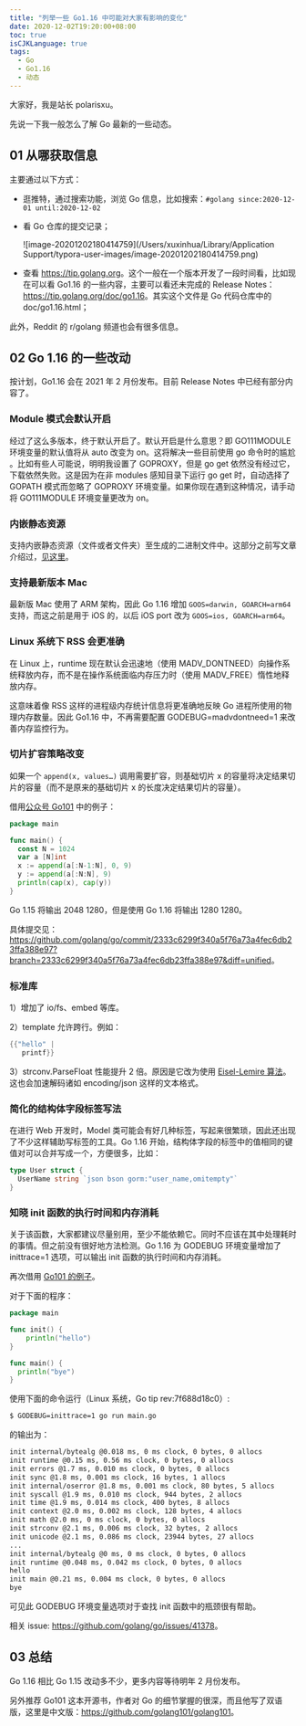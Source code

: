 ```yaml
---
title: "列举一些 Go1.16 中可能对大家有影响的变化"
date: 2020-12-02T19:20:00+08:00
toc: true
isCJKLanguage: true
tags: 
  - Go
  - Go1.16
  - 动态
---
```


大家好，我是站长 polarisxu。

先说一下我一般怎么了解 Go 最新的一些动态。

## 01 从哪获取信息

主要通过以下方式：

- 逛推特，通过搜索功能，浏览 Go 信息，比如搜索：`#golang since:2020-12-01 until:2020-12-02`

- 看 Go 仓库的提交记录；

  ![image-20201202180414759](/Users/xuxinhua/Library/Application Support/typora-user-images/image-20201202180414759.png)
- 查看 <https://tip.golang.org>。这个一般在一个版本开发了一段时间看，比如现在可以看 Go1.16 的一些内容，主要可以看还未完成的 Release Notes：<https://tip.golang.org/doc/go1.16>。其实这个文件是 Go 代码仓库中的 doc/go1.16.html；

此外，Reddit 的 r/golang 频道也会有很多信息。

## 02 Go 1.16 的一些改动

按计划，Go1.16 会在 2021 年 2 月份发布。目前 Release Notes 中已经有部分内容了。

### Module 模式会默认开启

经过了这么多版本，终于默认开启了。默认开启是什么意思？即 GO111MODULE 环境变量的默认值将从 auto 改变为 on。这将解决一些目前使用 go 命令时的尴尬 。比如有些人可能说，明明我设置了 GOPROXY，但是 go get 依然没有经过它，下载依然失败。这是因为在非 modules 感知目录下运行 go get 时，自动选择了 GOPATH 模式而忽略了 GOPROXY 环境变量。如果你现在遇到这种情况，请手动将 GO111MODULE 环境变量更改为 on。

### 内嵌静态资源

支持内嵌静态资源（文件或者文件夹）至生成的二进制文件中。这部分之前写文章介绍过，[见这里](https://mp.weixin.qq.com/s/SiCTV7R2wA_I2nCQkC3GGQ)。

### 支持最新版本 Mac

最新版 Mac 使用了 ARM 架构，因此 Go 1.16 增加 `GOOS=darwin, GOARCH=arm64` 支持，而这之前是用于 iOS 的，以后 iOS port 改为 `GOOS=ios, GOARCH=arm64`。

### Linux 系统下 RSS 会更准确

在 Linux 上，runtime 现在默认会迅速地（使用 MADV_DONTNEED）向操作系统释放内存，而不是在操作系统面临内存压力时（使用 MADV_FREE）惰性地释放内存。

这意味着像 RSS 这样的进程级内存统计信息将更准确地反映 Go 进程所使用的物理内存数量。因此 Go1.16 中，不再需要配置 GODEBUG=madvdontneed=1 来改善内存监控行为。

### 切片扩容策略改变

如果一个 `append(x, values…)` 调用需要扩容，则基础切片 x 的容量将决定结果切片的容量（而不是原来的基础切片 x 的长度决定结果切片的容量）。

借用[公众号 Go101](https://mp.weixin.qq.com/s/JAWKZeDSNYJlVc6GPNKqlg) 中的例子：

```go
package main

func main() {
  const N = 1024
  var a [N]int
  x := append(a[:N-1:N], 0, 9)
  y := append(a[:N:N], 9)
  println(cap(x), cap(y))
}
```

Go 1.15 将输出 2048 1280，但是使用 Go 1.16 将输出 1280 1280。

具体提交见：<https://github.com/golang/go/commit/2333c6299f340a5f76a73a4fec6db23ffa388e97?branch=2333c6299f340a5f76a73a4fec6db23ffa388e97&diff=unified>。

### 标准库

1）增加了 io/fs、embed 等库。

2）template 允许跨行。例如：

```go
{{"hello" |
   printf}}
```

3）strconv.ParseFloat 性能提升 2 倍。原因是它改为使用 [Eisel-Lemire 算法](https://nigeltao.github.io/blog/2020/eisel-lemire.html)。这也会加速解码诸如 encoding/json 这样的文本格式。

### 简化的结构体字段标签写法

在进行 Web 开发时，Model 类可能会有好几种标签，写起来很繁琐，因此还出现了不少这样辅助写标签的工具。Go 1.16 开始，结构体字段的标签中的值相同的键值对可以合并写成一个，方便很多，比如：

```go
type User struct {
  UserName string `json bson gorm:"user_name,omitempty"`
}
```

### 知晓 init 函数的执行时间和内存消耗

关于该函数，大家都建议尽量别用，至少不能依赖它。同时不应该在其中处理耗时的事情。但之前没有很好地方法检测。Go 1.16 为 GODEBUG 环境变量增加了 inittrace=1 选项，可以输出 init 函数的执行时间和内存消耗。

再次借用 [Go101 的例子](https://mp.weixin.qq.com/s/Lz1PwW0mzWMNxiuJBvdcXA)。

对于下面的程序：

```go
package main

func init() {
	println("hello")
}

func main() {
  println("bye")
}
```

使用下面的命令运行（Linux 系统，Go tip rev:7f688d18c0）:

```bash
$ GODEBUG=inittrace=1 go run main.go 
```

的输出为：

```bash
init internal/bytealg @0.018 ms, 0 ms clock, 0 bytes, 0 allocs
init runtime @0.15 ms, 0.56 ms clock, 0 bytes, 0 allocs
init errors @1.7 ms, 0.010 ms clock, 0 bytes, 0 allocs
init sync @1.8 ms, 0.001 ms clock, 16 bytes, 1 allocs
init internal/oserror @1.8 ms, 0.001 ms clock, 80 bytes, 5 allocs
init syscall @1.9 ms, 0.010 ms clock, 944 bytes, 2 allocs
init time @1.9 ms, 0.014 ms clock, 400 bytes, 8 allocs
init context @2.0 ms, 0.002 ms clock, 128 bytes, 4 allocs
init math @2.0 ms, 0 ms clock, 0 bytes, 0 allocs
init strconv @2.1 ms, 0.006 ms clock, 32 bytes, 2 allocs
init unicode @2.1 ms, 0.086 ms clock, 23944 bytes, 27 allocs
...
init internal/bytealg @0 ms, 0 ms clock, 0 bytes, 0 allocs
init runtime @0.048 ms, 0.042 ms clock, 0 bytes, 0 allocs
hello
init main @0.21 ms, 0.004 ms clock, 0 bytes, 0 allocs
bye
```

可见此 GODEBUG 环境变量选项对于查找 init 函数中的瓶颈很有帮助。

相关 issue: <https://github.com/golang/go/issues/41378>。

## 03 总结

Go 1.16 相比 Go 1.15 改动多不少，更多内容等待明年 2 月份发布。

另外推荐 Go101 这本开源书，作者对 Go 的细节掌握的很深，而且他写了双语版，这里是中文版：<https://github.com/golang101/golang101>。

